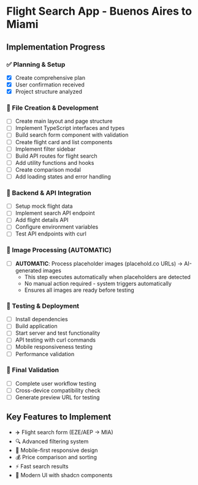 # Flight Search App - Buenos Aires to Miami

## Implementation Progress

### ✅ Planning & Setup
- [x] Create comprehensive plan
- [x] User confirmation received
- [x] Project structure analyzed

### 🔄 File Creation & Development
- [ ] Create main layout and page structure
- [ ] Implement TypeScript interfaces and types
- [ ] Build search form component with validation
- [ ] Create flight card and list components
- [ ] Implement filter sidebar
- [ ] Build API routes for flight search
- [ ] Add utility functions and hooks
- [ ] Create comparison modal
- [ ] Add loading states and error handling

### 🔄 Backend & API Integration
- [ ] Setup mock flight data
- [ ] Implement search API endpoint
- [ ] Add flight details API
- [ ] Configure environment variables
- [ ] Test API endpoints with curl

### 🔄 Image Processing (AUTOMATIC)
- [ ] **AUTOMATIC**: Process placeholder images (placehold.co URLs) → AI-generated images
  - This step executes automatically when placeholders are detected
  - No manual action required - system triggers automatically
  - Ensures all images are ready before testing

### 🔄 Testing & Deployment
- [ ] Install dependencies
- [ ] Build application
- [ ] Start server and test functionality
- [ ] API testing with curl commands
- [ ] Mobile responsiveness testing
- [ ] Performance validation

### 🔄 Final Validation
- [ ] Complete user workflow testing
- [ ] Cross-device compatibility check
- [ ] Generate preview URL for testing

## Key Features to Implement
- ✈️ Flight search form (EZE/AEP → MIA)
- 🔍 Advanced filtering system
- 📱 Mobile-first responsive design
- 💰 Price comparison and sorting
- ⚡ Fast search results
- 🎨 Modern UI with shadcn components